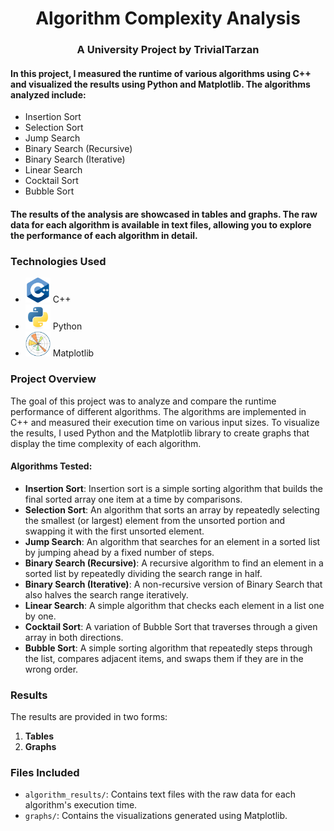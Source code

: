<h1 align="center">Algorithm Complexity Analysis</h1>
<h3 align="center">A University Project by TrivialTarzan</h3>

<h4 align="left">In this project, I measured the runtime of various algorithms using C++ and visualized the results using Python and Matplotlib. The algorithms analyzed include:</h4>

<ul>
  <li>Insertion Sort</li>
  <li>Selection Sort</li>
  <li>Jump Search</li>
  <li>Binary Search (Recursive)</li>
  <li>Binary Search (Iterative)</li>
  <li>Linear Search</li>
  <li>Cocktail Sort</li>
  <li>Bubble Sort</li>
</ul>

<h4 align="left">The results of the analysis are showcased in tables and graphs. The raw data for each algorithm is available in text files, allowing you to explore the performance of each algorithm in detail.</h4>

### Technologies Used

- <img src="https://raw.githubusercontent.com/devicons/devicon/master/icons/cplusplus/cplusplus-original.svg" alt="cplusplus" width="40" height="40"/> C++
- <img src="https://raw.githubusercontent.com/devicons/devicon/master/icons/python/python-original.svg" alt="python" width="40" height="40"/> Python
- <img src="https://raw.githubusercontent.com/devicons/devicon/master/icons/matplotlib/matplotlib-original.svg" alt="matplotlib" width="40" height="40"/> Matplotlib

### Project Overview

The goal of this project was to analyze and compare the runtime performance of different algorithms. The algorithms are implemented in C++ and measured their execution time on various input sizes. To visualize the results, I used Python and the Matplotlib library to create graphs that display the time complexity of each algorithm.

#### Algorithms Tested:
- **Insertion Sort**: Insertion sort is a simple sorting algorithm that builds the final sorted array one item at a time by comparisons.
- **Selection Sort**: An algorithm that sorts an array by repeatedly selecting the smallest (or largest) element from the unsorted portion and swapping it with the first unsorted element.
- **Jump Search**: An algorithm that searches for an element in a sorted list by jumping ahead by a fixed number of steps.
- **Binary Search (Recursive)**: A recursive algorithm to find an element in a sorted list by repeatedly dividing the search range in half.
- **Binary Search (Iterative)**: A non-recursive version of Binary Search that also halves the search range iteratively.
- **Linear Search**: A simple algorithm that checks each element in a list one by one.
- **Cocktail Sort**: A variation of Bubble Sort that traverses through a given array in both directions.
- **Bubble Sort**: A simple sorting algorithm that repeatedly steps through the list, compares adjacent items, and swaps them if they are in the wrong order.

### Results

The results are provided in two forms:
1. **Tables**
2. **Graphs**

### Files Included

- `algorithm_results/`: Contains text files with the raw data for each algorithm's execution time.
- `graphs/`: Contains the visualizations generated using Matplotlib.

